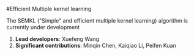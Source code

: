 

#Efficient Multiple kernel learning


The SEMKL ("Simple" and efficient multiple kernel learning) algorithm is currently under development

1. **Lead developers**:           Xuefeng Wang
2. **Significant contributions**: Minqin Chen, Kaiqiao Li, Peifen Kuan
